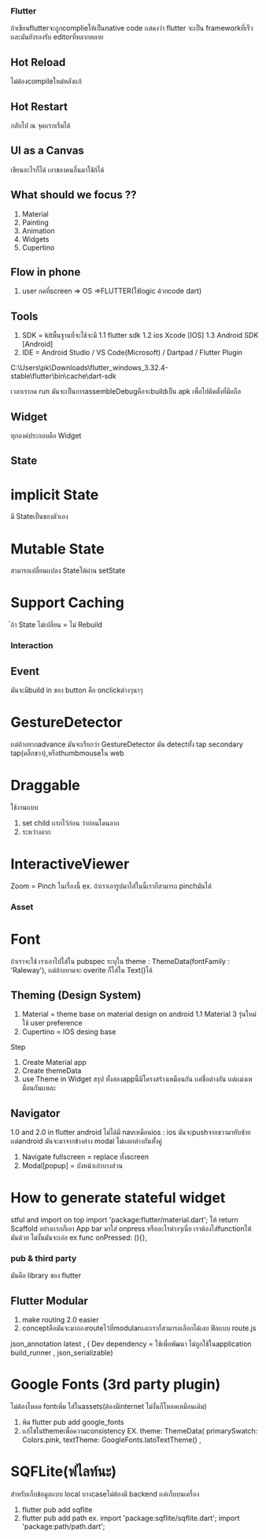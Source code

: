### Flutter
ถ้าเขียนflutterจะถูกcomplieให้เป็นnative code เเสดงว่า flutter จะเป็น frameworkที่เร็ว เเละมันยังรองรับ editorที่หลากหลาย 
## Hot Reload 
ไม่ต้องcompileใหม่หลังเเก้
## Hot Restart
กลับไป ณ จุดเเรกเริ่มได้
## UI as a Canvas
เขียนอะไรก็ได้ เอาของคนอื่นมาใช้ก้ได้

## What should we focus ??
1. Material 
2. Painting
3. Animation
4. Widgets
5. Cupertino

## Flow in phone
1. user กดที่screen => OS =>FLUTTER(ใช้logic ด้วยcode dart)

## Tools
1. SDK = kitพื้นฐานที่จะใช้จะมี
    1.1 flutter sdk
    1.2 ios Xcode  [IOS]
    1.3 Android SDK [Android]
2. IDE = Android Studio / VS Code(Microsoft) / Dartpad / Flutter Plugin

C:\Users\pk\Downloads\flutter_windows_3.32.4-stable\flutter\bin\cache\dart-sdk

เวลาเรากด run มันจะเป็นการassembleDebugคือจะbuildเป็น apk เพื่อไปติดตั้งที่มือถือ

## Widget
ทุกองค์ประกอบคือ Widget

## State
# implicit State
มี Stateเป็นของตัวเอง
# Mutable State
สามารถเปลี่ยนเเปลง Stateได้ผ่าน setState
# Support Caching
้ถ้า State ไม่เปลี่ยน = ไม่ Rebuild


### Interaction
## Event
มันจะมีbuild in ของ button คือ onclickต่างๆนาๆ
# GestureDetector
เเต่ถ้าอยากadvance มันจะเรียกว่า GestureDetector มัน detectทั้ง tap secondary tap(คลิ๊กขวา),หรือthumbmouseใน web
# Draggable
ใช้งานเเบบ 
1.  set child เเรกไว้ก่อน ว่าก่อนโดนลาก
2.  ระหว่างลาก
# InteractiveViewer
Zoom = Pinch ในเรื่องนี้
ex. ถ้าเราเอารูปมาใส่ในนี้เราก็สามารถ pinchมันได้


### Asset 
# Font 
ถ้าเราจะใช้ เราเอาไปใส่ใน pubspec
ระบุใน theme : ThemeData(fontFamily : 'Raleway'), เเต่ถ้าอยาดจะ overite ก็ใส่ใน Text()ได้
## Theming  (Design System)
1. Material = theme base on material design on android 
    1.1 Material 3 รุ่นใหม่ ใช้ user preference 
2. Cupertino = IOS desing base

Step
1. Create Material app
2. Create themeData
3. use Theme in Widget
สรุป ทั้งสองappนี้มีโครงสร้างเหมือนกัน เเค่ชื่อต่างกัน เเต่เเม่งเหมือนกันเเหละ

## Navigator
1.0 and 2.0 in flutter
android ไม่ได้มี navเหมือนios  : ios มันจะpushจากขวามาทับซ้าย เเต่android มันจะมาจากข้างล่าง
modal ไม่เเตกต่างกันทั้งคู่
1. Navigate fullscreen = replace ทั้งscreen 
2. Modal[popup] = บังหน้าเก่าบางส่วน

# How to generate stateful widget
stful
and import on top import 'package:flutter/material.dart';
ให้ return Scaffold อย่างเเรกก็เอา App bar มาใส่
onpress หรืออะไรต่างๆเนี่ย เราต้องใส่functionให้มันด้วย ไม่งั้นมันจะเอ๋อ 
ex func onPressed: (){},

### pub & third party
มันคือ library ของ flutter
## Flutter Modular
1. make routing 2.0 easier
2. conceptคือมันจะมากองrouteไว้ที่modularเเละเราก็สามารถเลือกได้เลย ฟีลเเบบ route.js

json_annotation latest , ( Dev dependency = ใช้เพื่อพัฒนา ไม่ถูกใช้ในapplication build_runner , json_serializable)
# Google Fonts (3rd party plugin)
ไม่ต้องโหลด fontเพิ่ม ใส่ในassets(ต้องมีinternet ไม่งั้นก็โหลดเหมือนเดิม)
1. พิม flutter pub add google_fonts
2. เเก้ไขในthemeเพื่อความconsistency
EX. theme: ThemeData(
   primarySwatch: Colors.pink,
   textTheme: GoogleFonts.latoTextTheme() ,
# SQFLite(ฟไลท์นะ)
สำหรับเก็บข้อมูลเเบบ local บางcaseไม่ต้องมี backend เเค่เก็บบนเครื่อง
1. flutter pub add sqflite
2. flutter pub add path
ex. import 'package:sqflite/sqflite.dart';
   import 'package:path/path.dart';
